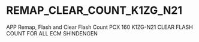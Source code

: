 # REMAP_CLEAR_COUNT_K1ZG_N21
APP Remap, Flash and Clear Flash Count PCX 160 K1ZG-N21
CLEAR FLASH COUNT FOR ALL ECM SHINDENGEN
